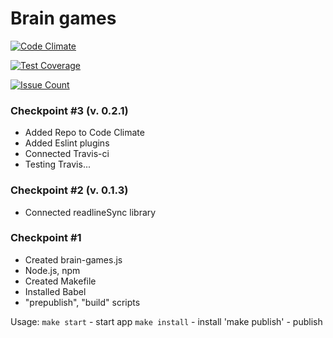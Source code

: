 # Brain games

[![Code Climate](https://codeclimate.com/github/rreboot/project-lvl1-s17/badges/gpa.svg)](https://codeclimate.com/github/rreboot/project-lvl1-s17)

[![Test Coverage](https://codeclimate.com/github/rreboot/project-lvl1-s17/badges/coverage.svg)](https://codeclimate.com/github/rreboot/project-lvl1-s17/coverage)

[![Issue Count](https://codeclimate.com/github/rreboot/project-lvl1-s17/badges/issue_count.svg)](https://codeclimate.com/github/rreboot/project-lvl1-s17)
### Checkpoint #3 (v. 0.2.1)

* Added Repo to Code Climate
* Added Eslint plugins
* Connected Travis-ci
* Testing Travis...

### Checkpoint #2 (v. 0.1.3)

* Connected readlineSync library

### Checkpoint #1

* Created brain-games.js
* Node.js, npm
* Created Makefile
* Installed Babel
* "prepublish", "build" scripts

Usage:
`make start` - start app
`make install` - install
'make publish' - publish
